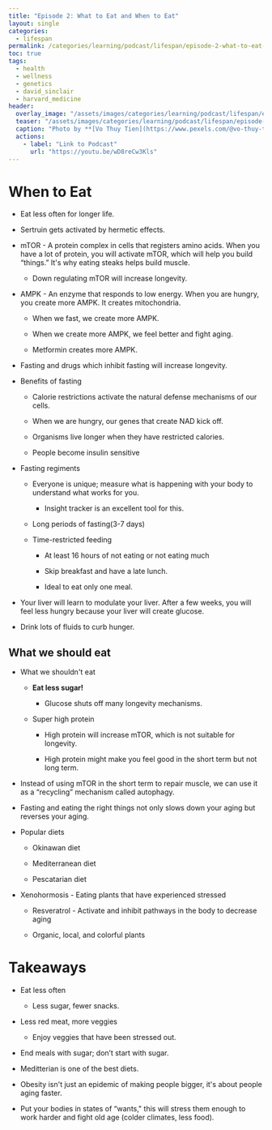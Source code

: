```yaml
---
title: "Episode 2: What to Eat and When to Eat"
layout: single
categories:
  - lifespan
permalink: /categories/learning/podcast/lifespan/episode-2-what-to-eat-and-when-to-eat
toc: true
tags:
  - health
  - wellness
  - genetics
  - david_sinclair
  - harvard_medicine
header:
  overlay_image: "/assets/images/categories/learning/podcast/lifespan/episode-2.jpeg"
  teaser: "/assets/images/categories/learning/podcast/lifespan/episode-2.jpeg"
  caption: "Photo by **[Vo Thuy Tien](https://www.pexels.com/@vo-thuy-tien-248787?utm_content=attributionCopyText&utm_medium=referral&utm_source=pexels)** from **[Pexels](https://www.pexels.com/photo/photo-of-assorted-vegetables-4054850/?utm_content=attributionCopyText&utm_medium=referral&utm_source=pexels)**"
  actions:
    - label: "Link to Podcast"
      url: "https://youtu.be/wD8reCw3Kls"
---
```


# When to Eat

- Eat less often for longer life.

- Sertruin gets activated by hermetic effects.

- mTOR - A protein complex in cells that registers amino acids. When you have a lot of protein, you will activate mTOR, which will help you build “things.” It's why eating steaks helps build muscle.

  - Down regulating mTOR will increase longevity.

- AMPK - An enzyme that responds to low energy. When you are hungry, you create more AMPK. It creates mitochondria.

  - When we fast, we create more AMPK.

  - When we create more AMPK, we feel better and fight aging.

  - Metformin creates more AMPK.

- Fasting and drugs which inhibit fasting will increase longevity.

- Benefits of fasting

  - Calorie restrictions activate the natural defense mechanisms of our cells.

  - When we are hungry, our genes that create NAD kick off.

  - Organisms live longer when they have restricted calories.

  - People become insulin sensitive

- Fasting regiments

  - Everyone is unique; measure what is happening with your body to understand what works for you.

    - Insight tracker is an excellent tool for this.

  - Long periods of fasting(3-7 days)

  - Time-restricted feeding

    - At least 16 hours of not eating or not eating much

    - Skip breakfast and have a late lunch.

    - Ideal to eat only one meal.

- Your liver will learn to modulate your liver. After a few weeks, you will feel less hungry because your liver will create glucose.

- Drink lots of fluids to curb hunger.

## What we should eat

- What we shouldn't eat

  - **Eat less sugar!**

    - Glucose shuts off many longevity mechanisms.

  - Super high protein

    - High protein will increase mTOR, which is not suitable for longevity.

    - High protein might make you feel good in the short term but not long term.

- Instead of using mTOR in the short term to repair muscle, we can use it as a “recycling” mechanism called autophagy.

- Fasting and eating the right things not only slows down your aging but reverses your aging.

- Popular diets

  - Okinawan diet

  - Mediterranean diet

  - Pescatarian diet

- Xenohormosis - Eating plants that have experienced stressed

  - Resveratrol - Activate and inhibit pathways in the body to decrease aging

  - Organic, local, and colorful plants

# Takeaways

- Eat less often

  - Less sugar, fewer snacks.

- Less red meat, more veggies

  - Enjoy veggies that have been stressed out.

- End meals with sugar; don’t start with sugar.

- Meditterian is one of the best diets.

- Obesity isn't just an epidemic of making people bigger, it's about people aging faster.

- Put your bodies in states of “wants," this will stress them enough to work harder and fight old age (colder climates, less food).
